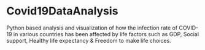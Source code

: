 # Covid19DataAnalysis
Python based analysis and visualization of how the infection rate of COVID-19 in various countries has been affected by life factors such as GDP, Social support, Healthy life expectancy &amp; Freedom to make life choices.
